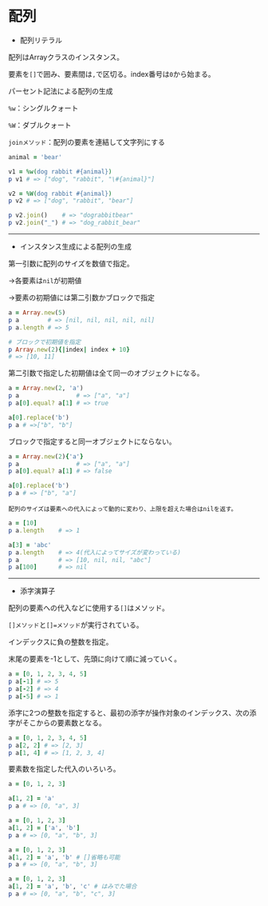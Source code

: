 # 配列

- 配列リテラル

配列はArrayクラスのインスタンス。

要素を`[]`で囲み、要素間は`,`で区切る。index番号は`0`から始まる。

パーセント記法による配列の生成

`%w`：シングルクォート

`%W`：ダブルクォート

`joinメソッド`：配列の要素を連結して文字列にする

```ruby
animal = 'bear'

v1 = %w(dog rabbit #{animal})
p v1 # => ["dog", "rabbit", "\#{animal}"]

v2 = %W(dog rabbit #{animal})
p v2 # => ["dog", "rabbit", "bear"]

p v2.join()    # => "dograbbitbear"
p v2.join("_") # => "dog_rabbit_bear"
```

---

- インスタンス生成による配列の生成

第一引数に配列のサイズを数値で指定。

→各要素は`nil`が初期値

→要素の初期値には第二引数かブロックで指定

```ruby
a = Array.new(5)
p a        # => [nil, nil, nil, nil, nil]
p a.length # => 5

# ブロックで初期値を指定
p Array.new(2){|index| index + 10}
# => [10, 11]
```

第二引数で指定した初期値は全て同一のオブジェクトになる。

```ruby
a = Array.new(2, 'a')
p a                # => ["a", "a"]
p a[0].equal? a[1] # => true

a[0].replace('b')
p a # =>["b", "b"]
```

ブロックで指定すると同一オブジェクトにならない。

```ruby
a = Array.new(2){'a'}
p a                # => ["a", "a"]
p a[0].equal? a[1] # => false

a[0].replace('b')
p a # => ["b", "a"]
```

`配列のサイズは要素への代入によって動的に変わり、上限を超えた場合はnilを返す。`

```ruby
a = [10]
p a.length    # => 1

a[3] = 'abc'
p a.length    # => 4(代入によってサイズが変わっている) 
p a           # => [10, nil, nil, "abc"]
p a[100]      # => nil
```

---

- 添字演算子

配列の要素への代入などに使用する`[]`はメソッド。

`[]メソッド`と`[]=メソッド`が実行されている。

インデックスに負の整数を指定。

末尾の要素を-1として、先頭に向けて順に減っていく。

```ruby
a = [0, 1, 2, 3, 4, 5]
p a[-1] # => 5
p a[-2] # => 4
p a[-5] # => 1
```

添字に2つの整数を指定すると、最初の添字が操作対象のインデックス、次の添字がそこからの要素数となる。

```ruby
a = [0, 1, 2, 3, 4, 5]
p a[2, 2] # => [2, 3]
p a[1, 4] # => [1, 2, 3, 4]
```

要素数を指定した代入のいろいろ。

```ruby
a = [0, 1, 2, 3]

a[1, 2] = 'a'
p a # => [0, "a", 3]

a = [0, 1, 2, 3]
a[1, 2] = ['a', 'b']
p a # => [0, "a", "b", 3]

a = [0, 1, 2, 3]
a[1, 2] = 'a', 'b' # []省略も可能
p a # => [0, "a", "b", 3]

a = [0, 1, 2, 3]
a[1, 2] = 'a', 'b', 'c' # はみでた場合
p a # => [0, "a", "b", "c", 3]
```
